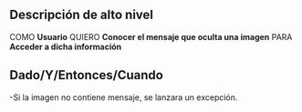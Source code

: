 ## Descripción de alto nivel

COMO **Usuario**
QUIERO **Conocer el mensaje que oculta una imagen**
PARA **Acceder a dicha información** 

## Dado/Y/Entonces/Cuando

-Si la imagen no contiene mensaje, se lanzara un excepción.
